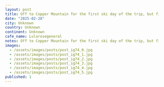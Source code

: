 ```yaml
---
layout: post
title: Off to Copper Mountain for the first ski day of the trip, but first a quick stop on the #worldcoffeetour - @lularosegeneral cute cafe in Denver with great breakfast sandos and delicious beans.
date: "2025-02-28"
city: Unknown
country: Unknown
continent: Unknown
cafe_name: Lularosegeneral
notes: Off to Copper Mountain for the first ski day of the trip, but first a quick stop on the #worldcoffeetour - @lularosegeneral cute cafe in Denver with great breakfast sandos and delicious beans.
images:
  - /assets/images/posts/post_ig74_0.jpg
  - /assets/images/posts/post_ig74_1.jpg
  - /assets/images/posts/post_ig74_2.jpg
  - /assets/images/posts/post_ig74_3.jpg
  - /assets/images/posts/post_ig74_4.jpg
  - /assets/images/posts/post_ig74_5.jpg
published: 1
---
```

